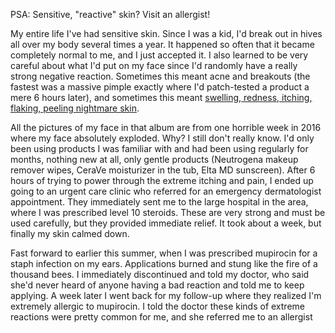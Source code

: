 PSA: Sensitive, "reactive" skin? Visit an allergist!

My entire life I've had sensitive skin. Since I was a kid, I'd break out in hives all over my body several times a year. It happened so often that it became completely normal to me, and I just accepted it. I also learned to be very careful about what I'd put on my face since I'd randomly have a really strong negative reaction. Sometimes this meant acne and breakouts (the fastest was a massive pimple exactly where I'd patch-tested a product a mere 6 hours later), and sometimes this meant [swelling, redness, itching, flaking, peeling nightmare skin](https://photos.app.goo.gl/heh6D9SsfmaxibfT7). 

All the pictures of my face in that album are from one horrible week in 2016 where my face absolutely exploded. Why? I still don't really know. I'd only been using products I was familiar with and had been using regularly for months, nothing new at all, only gentle products (Neutrogena makeup remover wipes, CeraVe moisturizer in the tub, Elta MD sunscreen). After 6 hours of trying to power through the extreme itching and pain, I ended up going to an urgent care clinic who referred for an emergency dermatologist appointment. They immediately sent me to the large hospital in the area, where I was prescribed level 10 steroids. These are very strong and must be used carefully, but they provided immediate relief. It took about a week, but finally my skin calmed down.

Fast forward to earlier this summer, when I was prescribed mupirocin for a staph infection on my ears. Applications burned and stung like the fire of a thousand bees. I immediately discontinued and told my doctor, who said she'd never heard of anyone having a bad reaction and told me to keep applying. A week later I went back for my follow-up where they realized I'm extremely allergic to mupirocin. I told the doctor these kinds of extreme reactions were pretty common for me, and she referred me to an allergist
